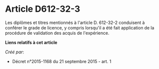 # Article D612-32-3

Les diplômes et titres mentionnés à l'article D. 612-32-2 conduisent à conférer le grade de licence, y compris lorsqu'il a
été fait application de la procédure de validation des acquis de l'expérience.

**Liens relatifs à cet article**

_Créé par_:

  - Décret n°2015-1168 du 21 septembre 2015 - art. 1
